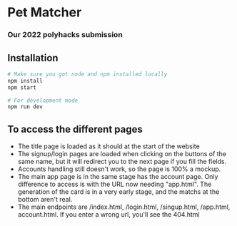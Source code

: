 # Pet Matcher
### Our 2022 polyhacks submission

## Installation
```sh
# Make sure you got node and npm installed locally
npm install
npm start

# For development mode
npm run dev
```

## To access the different pages

- The title page is loaded as it should at the start of the website
- The signup/login pages are loaded when clicking on the buttons of the same name, but it will redirect you to the next page if you fill the fields.
- Accounts handling still doesn't work, so the page is 100% a mockup.
- The main app page is in the same stage has the account page. Only difference to access is with the URL now needing "app.html". The generation of the card is in a very early stage, and the matchs at the bottom aren't real.
- The main endpoints are /index.html, /login.html, /singup.html, /app.html, account.html. If you enter a wrong url, you'll see the 404.html
